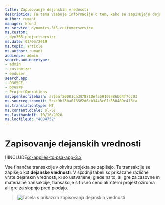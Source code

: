 ```yaml
---
title: Zapisovanje dejanskih vrednosti
description: Ta tema vsebuje informacije o tem, kako se zapisujejo dejanske vrednosti.
author: rumant
manager: kfend
ms.service: dynamics-365-customerservice
ms.custom:
- dyn365-projectservice
ms.date: 03/06/2019
ms.topic: article
ms.author: rumant
audience: Admin
search.audienceType:
- admin
- customizer
- enduser
search.app:
- D365CE
- D365PS
- ProjectOperations
ms.openlocfilehash: a7b5af20081ca3978810ef559160a86b64f7cc03
ms.sourcegitcommit: 5c4c9bf3ba018562d6cb3443c01d550489c415fa
ms.translationtype: HT
ms.contentlocale: sl-SI
ms.lasthandoff: 10/16/2020
ms.locfileid: "4084752"
---
```

# <a name="recording-actuals"></a>Zapisovanje dejanskih vrednosti 

[!INCLUDE[cc-applies-to-psa-app-3.x](../includes/cc-applies-to-psa-app-3x.md)]

Vse finančne transakcije v okviru projekta se zapišejo. Te transakcije se zapišejo kot **dejanske vrednosti**. V spodnji tabeli so prikazane različne vrste dejanskih vrednosti, ki so ustvarjene, glede na to, ali gre za časovne in materialne transakcije, transakcije s fiksno ceno ali interni projekt oziroma ali gre za stopnjo pred prodajo.

> ![Tabela s prikazom zapisovanja dejanskih vrednosti](media/advanced-table2.png)
